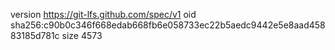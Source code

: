 version https://git-lfs.github.com/spec/v1
oid sha256:c90b0c346f668edab668fb6e058733ec22b5aedc9442e5e8aad45883185d781c
size 4573
